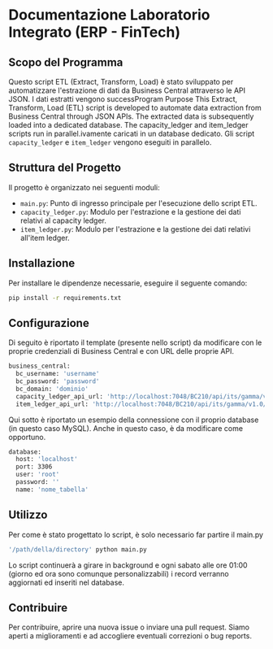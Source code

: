 # Documentazione Laboratorio Integrato (ERP - FinTech)

## Scopo del Programma

Questo script ETL (Extract, Transform, Load) è stato sviluppato per automatizzare l'estrazione di dati da Business Central attraverso le API JSON. I dati estratti vengono successProgram Purpose
This Extract, Transform, Load (ETL) script is developed to automate data extraction from Business Central through JSON APIs. The extracted data is subsequently loaded into a dedicated database. The capacity_ledger and item_ledger scripts run in parallel.ivamente caricati in un database dedicato. Gli script `capacity_ledger` e `item_ledger` vengono eseguiti in parallelo.

## Struttura del Progetto

Il progetto è organizzato nei seguenti moduli:

- `main.py`: Punto di ingresso principale per l'esecuzione dello script ETL.
- `capacity_ledger.py`: Modulo per l'estrazione e la gestione dei dati relativi al capacity ledger.
- `item_ledger.py`: Modulo per l'estrazione e la gestione dei dati relativi all'item ledger.

## Installazione

Per installare le dipendenze necessarie, eseguire il seguente comando:

```bash
pip install -r requirements.txt
```

## Configurazione

Di seguito è riportato il template (presente nello script) da modificare con le proprie credenziali di Business Central e con URL delle proprie API.

``` bash 
business_central:
  bc_username: 'username'
  bc_password: 'password'
  bc_domain: 'dominio'
  capacity_ledger_api_url: 'http://localhost:7048/BC210/api/its/gamma/v1.0/companies(7841464b-e73a-ed11-bbaf-6045bd8e5a17)/capacityentries'
  item_ledger_api_url: 'http://localhost:7048/BC210/api/its/gamma/v1.0/companies(7841464b-e73a-ed11-bbaf-6045bd8e5a17)/ledgerentries'
```
Qui sotto è riportato un esempio della connessione con il proprio database (in questo caso MySQL). Anche in questo caso, è da modificare come opportuno.

``` bash
database:
  host: 'localhost'
  port: 3306
  user: 'root'
  password: ''
  name: 'nome_tabella'
```
## Utilizzo

Per come è stato progettato lo script, è solo necessario far partire il main.py

``` bash
'/path/della/directory' python main.py
``` 
Lo script continuerà a girare in background e ogni sabato alle ore 01:00 (giorno ed ora sono comunque personalizzabili) i record verranno aggiornati ed inseriti nel database.
## Contribuire

Per contribuire, aprire una nuova issue o inviare una pull request. Siamo aperti a miglioramenti e ad accogliere eventuali correzioni o bug reports.